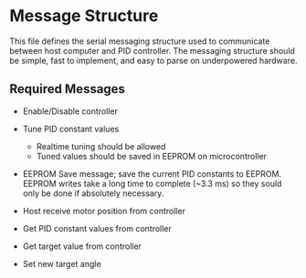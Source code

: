 # Message Structure

This file defines the serial messaging structure used to communicate between host computer and PID controller. The
messaging structure should be simple, fast to implement, and easy to parse on underpowered hardware.

## Required Messages

- Enable/Disable controller

- Tune PID constant values
  - Realtime tuning should be allowed
  - Tuned values should be saved in EEPROM on microcontroller

- EEPROM Save message; save the current PID constants to EEPROM. EEPROM writes take a long time to complete (~3.3 ms) so
  they sould only be done if absolutely necessary.

- Host receive motor position from controller

- Get PID constant values from controller

- Get target value from controller

- Set new target angle
